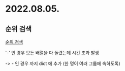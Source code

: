 # 2022.08.05.

## 순위 검색

[순위 검색](https://school.programmers.co.kr/learn/courses/30/lessons/72412)

'-' 인 경우 모든 배열을 다 돌렸는데 시간 초과 발생

-> - 인 경우 까지 dict 에 추가 (한 명이 여러 그룹에 속하도록)